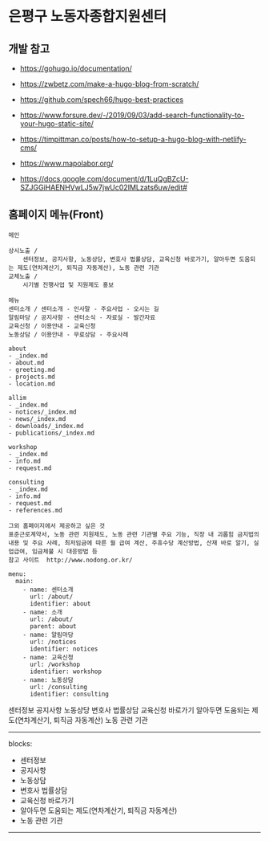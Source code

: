 # 은평구 노동자종합지원센터

## 개발 참고

- https://gohugo.io/documentation/
- https://zwbetz.com/make-a-hugo-blog-from-scratch/
- https://github.com/spech66/hugo-best-practices
- https://www.forsure.dev/-/2019/09/03/add-search-functionality-to-your-hugo-static-site/
- https://timpittman.co/posts/how-to-setup-a-hugo-blog-with-netlify-cms/

- https://www.mapolabor.org/
- https://docs.google.com/document/d/1LuQgBZcU-SZJGGiHAENHVwLJ5w7jwUc02IMLzats6uw/edit#

## 홈페이지 메뉴(Front)

```
메인

상시노출 / 
    센터정보, 공지사항, 노동상당, 변호사 법률상담, 교육신청 바로가기, 알아두면 도움되는 제도(연차계산기, 퇴직금 자동계산), 노동 관련 기관
교체노출 /
    시기별 진행사업 및 지원제도 홍보

메뉴
센터소개 / 센터소개 - 인사말 - 주요사업 - 오시는 길
알림마당 / 공지사항 - 센터소식 - 자료실 - 발간자료
교육신청 / 이용안내 - 교육신청
노동상담 / 이용안내 - 무료상담 - 주요사례

about
- _index.md
- about.md
- greeting.md
- projects.md
- location.md

allim
- _index.md
- notices/_index.md
- news/_index.md
- downloads/_index.md
- publications/_index.md

workshop
- _index.md
- info.md
- request.md

consulting
- _index.md
- info.md
- request.md
- references.md

그외 홈페이지에서 제공하고 싶은 것
표준근로계약서, 노동 관련 지원제도, 노동 관련 기관별 주요 기능, 직장 내 괴롭힘 금지법의 내용 및 주요 사례, 최저임금에 따른 월 급여 계산, 주휴수당 계산방법, 산재 바로 알기, 실업급여, 임금체불 시 대응방법 등
참고 사이트  http://www.nodong.or.kr/
```

```
menu:
  main:
    - name: 센터소개
      url: /about/
      identifier: about
    - name: 소개
      url: /about/
      parent: about
    - name: 알림마당
      url: /notices
      identifier: notices
    - name: 교육신청
      url: /workshop
      identifier: workshop
    - name: 노동상담
      url: /consulting
      identifier: consulting
```

      
센터정보
공지사항
노동상당
변호사 법률상담
교육신청 바로가기
알아두면 도움되는 제도(연차계산기, 퇴직금 자동계산)
노동 관련 기관

---
blocks:
  - 센터정보
  - 공지사항
  - 노동상담
  - 변호사 법률상담
  - 교육신청 바로가기
  - 알아두면 도움되는 제도(연차계산기, 퇴직금 자동계산)
  - 노동 관련 기관
---